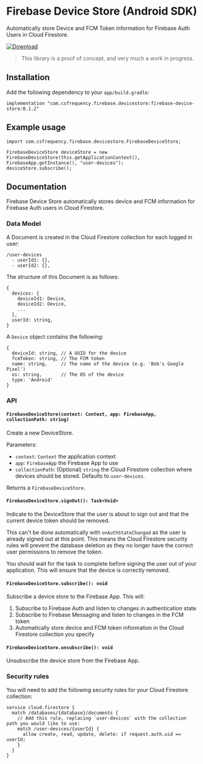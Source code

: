 # Firebase Device Store (Android SDK)

Automatically store Device and FCM Token information for Firebase Auth Users in Cloud Firestore.

[![Download](https://api.bintray.com/packages/csfrequency/maven/firebase-device-store-android-sdk/images/download.svg) ](https://bintray.com/csfrequency/maven/firebase-device-store-android-sdk/_latestVersion)

> This library is a proof of concept, and very much a work in progress.

## Installation

Add the following dependency to your `app/build.gradle`:

```
implementation "com.csfrequency.firebase.devicestore:firebase-device-store:0.1.2"
```

## Example usage

  ```
  import com.csfrequency.firebase.devicestore.FirebaseDeviceStore;

  FirebaseDeviceStore deviceStore = new FirebaseDeviceStore(this.getApplicationContext(), FirebaseApp.getInstance(), "user-devices");
  deviceStore.subscribe();
  ```

## Documentation

Firebase Device Store automatically stores device and FCM information for Firebase Auth users in Cloud Firestore.

### Data Model

A Document is created in the Cloud Firestore collection for each logged in user:

```
/user-devices
  - userId1: {},
  - userId2: {},
```

The structure of this Document is as follows:

```
{
  devices: {
    deviceId1: Device,
    deviceId2: Device,
    ...
  },
  userId: string,
}
```

A `Device` object contains the following:

```
{
  deviceId: string, // A UUID for the device
  fcmToken: string, // The FCM token
  name: string,     // The name of the device (e.g. 'Bob's Google Pixel')
  os: string,       // The OS of the device
  type: 'Android'
}
```

### API

#### `FirebaseDeviceStore(context: Context, app: FirebaseApp, collectionPath: string)`

Create a new DeviceStore.

Parameters:

- `context`: `Context` the application context
- `app`: `FirebaseApp` the Firebase App to use
- `collectionPath`: (Optional) `string` the Cloud Firestore collection where devices should be stored. Defaults to `user-devices`.

Returns a `FirebaseDeviceStore`.

#### `FirebaseDeviceStore.signOut(): Task<Void>`

Indicate to the DeviceStore that the user is about to sign out and that the current device token should be removed.

This can't be done automatically with `onAuthStateChanged` as the user is already signed out at this point. This means the Cloud Firestore security rules will prevent the database deletion as they no longer have the correct user permissions to remove the token.

You should wait for the task to complete before signing the user out of your application.  This will ensure that the device is correctly removed.

#### `FirebaseDeviceStore.subscribe(): void`

Subscribe a device store to the Firebase App. This will:

1. Subscribe to Firebase Auth and listen to changes in authentication state
2. Subscribe to Firebase Messaging and listen to changes in the FCM token
3. Automatically store device and FCM token information in the Cloud Firestore collection you specify

#### `FirebaseDeviceStore.unsubscribe(): void`

Unsubscribe the device store from the Firebase App.

### Security rules

You will need to add the following security rules for your Cloud Firestore collection:

```
service cloud.firestore {
  match /databases/{database}/documents {
    // Add this rule, replacing `user-devices` with the collection path you would like to use:
    match /user-devices/{userId} {
      allow create, read, update, delete: if request.auth.uid == userId;
    }
  }
}
```
